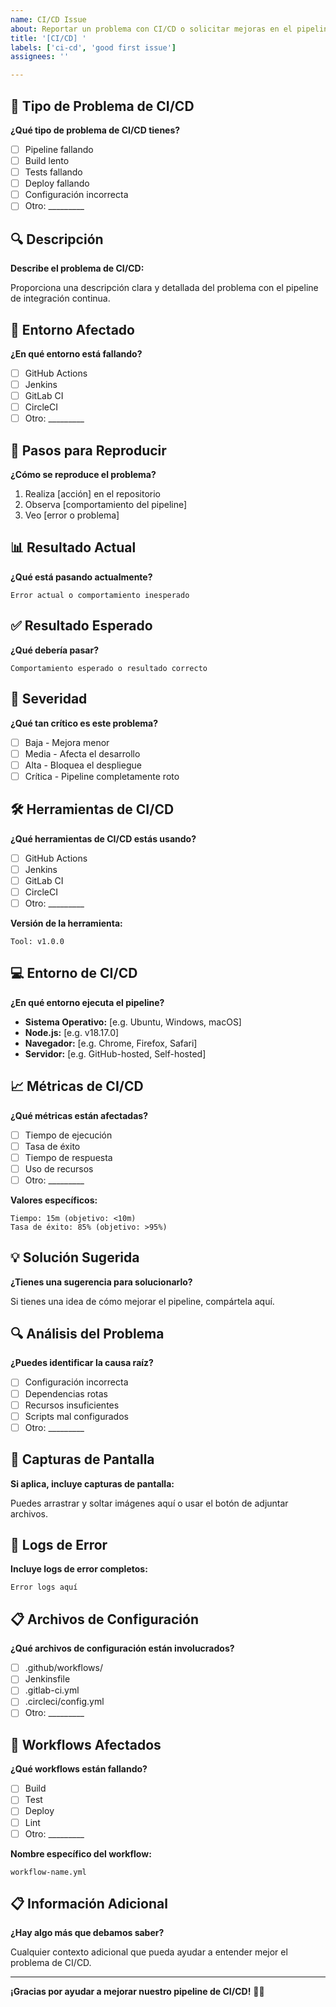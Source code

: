 ```yaml
---
name: CI/CD Issue
about: Reportar un problema con CI/CD o solicitar mejoras en el pipeline
title: '[CI/CD] '
labels: ['ci-cd', 'good first issue']
assignees: ''

---
```


## 🔄 Tipo de Problema de CI/CD

**¿Qué tipo de problema de CI/CD tienes?**

- [ ] Pipeline fallando
- [ ] Build lento
- [ ] Tests fallando
- [ ] Deploy fallando
- [ ] Configuración incorrecta
- [ ] Otro: _________

## 🔍 Descripción

**Describe el problema de CI/CD:**

Proporciona una descripción clara y detallada del problema con el pipeline de integración continua.

## 🎯 Entorno Afectado

**¿En qué entorno está fallando?**

- [ ] GitHub Actions
- [ ] Jenkins
- [ ] GitLab CI
- [ ] CircleCI
- [ ] Otro: _________

## 🔧 Pasos para Reproducir

**¿Cómo se reproduce el problema?**

1. Realiza [acción] en el repositorio
2. Observa [comportamiento del pipeline]
3. Veo [error o problema]

## 📊 Resultado Actual

**¿Qué está pasando actualmente?**

```
Error actual o comportamiento inesperado
```

## ✅ Resultado Esperado

**¿Qué debería pasar?**

```
Comportamiento esperado o resultado correcto
```

## 🚨 Severidad

**¿Qué tan crítico es este problema?**

- [ ] Baja - Mejora menor
- [ ] Media - Afecta el desarrollo
- [ ] Alta - Bloquea el despliegue
- [ ] Crítica - Pipeline completamente roto

## 🛠️ Herramientas de CI/CD

**¿Qué herramientas de CI/CD estás usando?**

- [ ] GitHub Actions
- [ ] Jenkins
- [ ] GitLab CI
- [ ] CircleCI
- [ ] Otro: _________

**Versión de la herramienta:**
```
Tool: v1.0.0
```

## 💻 Entorno de CI/CD

**¿En qué entorno ejecuta el pipeline?**

- **Sistema Operativo:** [e.g. Ubuntu, Windows, macOS]
- **Node.js:** [e.g. v18.17.0]
- **Navegador:** [e.g. Chrome, Firefox, Safari]
- **Servidor:** [e.g. GitHub-hosted, Self-hosted]

## 📈 Métricas de CI/CD

**¿Qué métricas están afectadas?**

- [ ] Tiempo de ejecución
- [ ] Tasa de éxito
- [ ] Tiempo de respuesta
- [ ] Uso de recursos
- [ ] Otro: _________

**Valores específicos:**
```
Tiempo: 15m (objetivo: <10m)
Tasa de éxito: 85% (objetivo: >95%)
```

## 💡 Solución Sugerida

**¿Tienes una sugerencia para solucionarlo?**

Si tienes una idea de cómo mejorar el pipeline, compártela aquí.

## 🔍 Análisis del Problema

**¿Puedes identificar la causa raíz?**

- [ ] Configuración incorrecta
- [ ] Dependencias rotas
- [ ] Recursos insuficientes
- [ ] Scripts mal configurados
- [ ] Otro: _________

## 📸 Capturas de Pantalla

**Si aplica, incluye capturas de pantalla:**

Puedes arrastrar y soltar imágenes aquí o usar el botón de adjuntar archivos.

## 📝 Logs de Error

**Incluye logs de error completos:**

```
Error logs aquí
```

## 📋 Archivos de Configuración

**¿Qué archivos de configuración están involucrados?**

- [ ] .github/workflows/
- [ ] Jenkinsfile
- [ ] .gitlab-ci.yml
- [ ] .circleci/config.yml
- [ ] Otro: _________

## 🔧 Workflows Afectados

**¿Qué workflows están fallando?**

- [ ] Build
- [ ] Test
- [ ] Deploy
- [ ] Lint
- [ ] Otro: _________

**Nombre específico del workflow:**
```
workflow-name.yml
```

## 📋 Información Adicional

**¿Hay algo más que debamos saber?**

Cualquier contexto adicional que pueda ayudar a entender mejor el problema de CI/CD.

---

**¡Gracias por ayudar a mejorar nuestro pipeline de CI/CD!** 🔄✨
